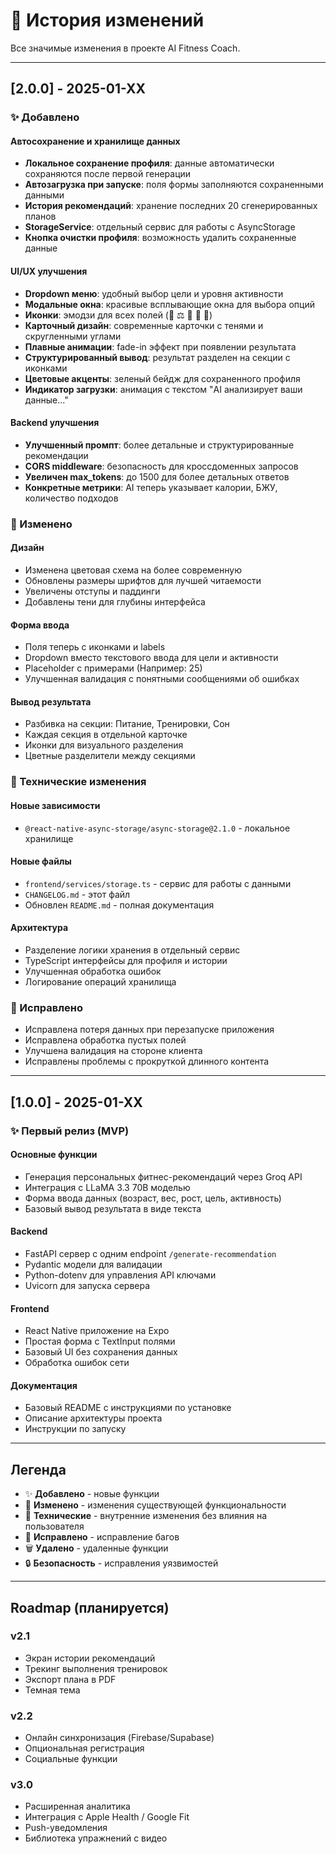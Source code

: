 # 📝 История изменений

Все значимые изменения в проекте AI Fitness Coach.

---

## [2.0.0] - 2025-01-XX

### ✨ Добавлено

#### Автосохранение и хранилище данных
- **Локальное сохранение профиля**: данные автоматически сохраняются после первой генерации
- **Автозагрузка при запуске**: поля формы заполняются сохраненными данными
- **История рекомендаций**: хранение последних 20 сгенерированных планов
- **StorageService**: отдельный сервис для работы с AsyncStorage
- **Кнопка очистки профиля**: возможность удалить сохраненные данные

#### UI/UX улучшения
- **Dropdown меню**: удобный выбор цели и уровня активности
- **Модальные окна**: красивые всплывающие окна для выбора опций
- **Иконки**: эмодзи для всех полей (👤 ⚖️ 📏 🎯 🏃)
- **Карточный дизайн**: современные карточки с тенями и скругленными углами
- **Плавные анимации**: fade-in эффект при появлении результата
- **Структурированный вывод**: результат разделен на секции с иконками
- **Цветовые акценты**: зеленый бейдж для сохраненного профиля
- **Индикатор загрузки**: анимация с текстом "AI анализирует ваши данные..."

#### Backend улучшения
- **Улучшенный промпт**: более детальные и структурированные рекомендации
- **CORS middleware**: безопасность для кроссдоменных запросов
- **Увеличен max_tokens**: до 1500 для более детальных ответов
- **Конкретные метрики**: AI теперь указывает калории, БЖУ, количество подходов

### 🎨 Изменено

#### Дизайн
- Изменена цветовая схема на более современную
- Обновлены размеры шрифтов для лучшей читаемости
- Увеличены отступы и паддинги
- Добавлены тени для глубины интерфейса

#### Форма ввода
- Поля теперь с иконками и labels
- Dropdown вместо текстового ввода для цели и активности
- Placeholder с примерами (Например: 25)
- Улучшенная валидация с понятными сообщениями об ошибках

#### Вывод результата
- Разбивка на секции: Питание, Тренировки, Сон
- Каждая секция в отдельной карточке
- Иконки для визуального разделения
- Цветные разделители между секциями

### 🔧 Технические изменения

#### Новые зависимости
- `@react-native-async-storage/async-storage@2.1.0` - локальное хранилище

#### Новые файлы
- `frontend/services/storage.ts` - сервис для работы с данными
- `CHANGELOG.md` - этот файл
- Обновлен `README.md` - полная документация

#### Архитектура
- Разделение логики хранения в отдельный сервис
- TypeScript интерфейсы для профиля и истории
- Улучшенная обработка ошибок
- Логирование операций хранилища

### 🐛 Исправлено
- Исправлена потеря данных при перезапуске приложения
- Исправлена обработка пустых полей
- Улучшена валидация на стороне клиента
- Исправлены проблемы с прокруткой длинного контента

---

## [1.0.0] - 2025-01-XX

### ✨ Первый релиз (MVP)

#### Основные функции
- Генерация персональных фитнес-рекомендаций через Groq API
- Интеграция с LLaMA 3.3 70B моделью
- Форма ввода данных (возраст, вес, рост, цель, активность)
- Базовый вывод результата в виде текста

#### Backend
- FastAPI сервер с одним endpoint `/generate-recommendation`
- Pydantic модели для валидации
- Python-dotenv для управления API ключами
- Uvicorn для запуска сервера

#### Frontend
- React Native приложение на Expo
- Простая форма с TextInput полями
- Базовый UI без сохранения данных
- Обработка ошибок сети

#### Документация
- Базовый README с инструкциями по установке
- Описание архитектуры проекта
- Инструкции по запуску

---

## Легенда

- ✨ **Добавлено** - новые функции
- 🎨 **Изменено** - изменения существующей функциональности
- 🔧 **Технические** - внутренние изменения без влияния на пользователя
- 🐛 **Исправлено** - исправление багов
- 🗑️ **Удалено** - удаленные функции
- 🔒 **Безопасность** - исправления уязвимостей

---

## Roadmap (планируется)

### v2.1
- Экран истории рекомендаций
- Трекинг выполнения тренировок
- Экспорт плана в PDF
- Темная тема

### v2.2
- Онлайн синхронизация (Firebase/Supabase)
- Опциональная регистрация
- Социальные функции

### v3.0
- Расширенная аналитика
- Интеграция с Apple Health / Google Fit
- Push-уведомления
- Библиотека упражнений с видео